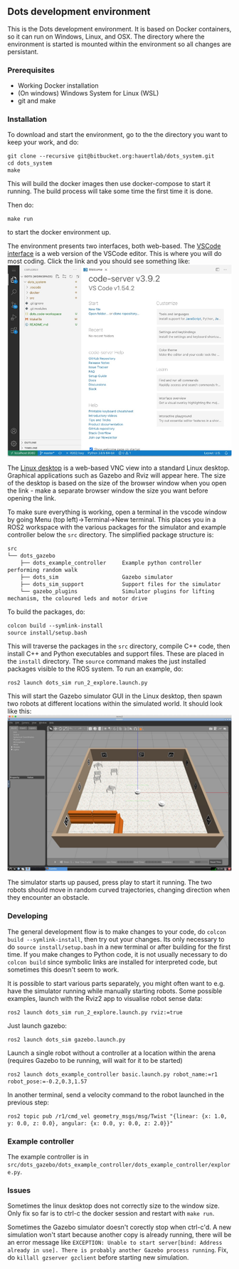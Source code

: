## Dots development environment

This is the Dots development environment. It is based on Docker containers, so it can run on Windows, Linux, and OSX. The directory where the environment is started is mounted within the environment so all changes are persistant.

### Prerequisites
- Working Docker installation
- (On windows) Windows System for Linux (WSL)
- git and make

### Installation
To download and start the environment, go to the the directory you want to keep your work, and do:
```
git clone --recursive git@bitbucket.org:hauertlab/dots_system.git
cd dots_system
make
```
This will build the docker images then use docker-compose to start it running. The build process will take some time the first time it is done.

Then do:
```
make run
```
to start the docker environment up.

The environment presents two interfaces, both web-based. The [VSCode interface](http://localhost:8080/?workspace=/home/dots/dots_system/dots.code-workspace) is a web version of the VSCode editor. This is where you will do most coding. Click the link and you should see something like:![](images/vscode.jpg)


The [Linux desktop](http://localhost:8081/) is a web-based VNC view into a standard Linux desktop. Graphical applications such as Gazebo and Rviz will appear here. The size of the desktop is based on the size of the browser window when you open the link - make a separate browser window the size you want before opening the link.

To make sure everything is working, open a terminal in the vscode window by going Menu (top left)->Terminal->New terminal. This places you in a ROS2 workspace with the various packages for the simulator and example controller below the ```src``` directory. The simplified package structure is:
```
src
└── dots_gazebo
    ├── dots_example_controller     Example python controller performing random walk
    ├── dots_sim                    Gazebo simulator
    ├── dots_sim_support            Support files for the simulator
    └── gazebo_plugins              Simulator plugins for lifting mechanism, the coloured leds and motor drive
```
To build the packages, do:
```
colcon build --symlink-install
source install/setup.bash
```
This will traverse the packages in the ```src``` directory, compile C++ code, then install C++ and Python executables and support files. These are placed in the ```install``` directory. The ```source``` command makes the just installed packages visible to the ROS system. To run an example, do:
```
ros2 launch dots_sim run_2_explore.launch.py
```
This will start the Gazebo simulator GUI in the Linux desktop, then spawn two robots at different locations within the simulated world. It should look like this:
![](images/gazebo.jpg)


The simulator starts up paused, press play to start it running. The two robots should move in random curved trajectories, changing direction when they encounter an obstacle.

### Developing
The general development flow is to make changes to your code, do ```colcon build --symlink-install```, then try out your changes. Its only necessary to do ```source install/setup.bash``` in a new terminal or after building for the first time. If you make changes to Python code, it is not usually necessary to do ```colcon build``` since symbolic links are installed for interpreted code, but sometimes this doesn't seem to work.

It is possible to start various parts separately, you might often want to e.g. have the simulator running while manually starting robots.
Some possible examples, launch with the Rviz2 app to visualise robot sense data:
```
ros2 launch dots_sim run_2_explore.launch.py rviz:=true
```
Just launch gazebo:
```
ros2 launch dots_sim gazebo.launch.py
```
Launch a single robot without a controller at a location within the arena (requires Gazebo to be running, will wait for it to be started)
```
ros2 launch dots_example_controller basic.launch.py robot_name:=r1 robot_pose:=-0.2,0.3,1.57
```
In another terminal, send a velocity command to the robot launched in the previous step:
```
ros2 topic pub /r1/cmd_vel geometry_msgs/msg/Twist "{linear: {x: 1.0, y: 0.0, z: 0.0}, angular: {x: 0.0, y: 0.0, z: 2.0}}"
```

### Example controller
The example controller is in ```src/dots_gazebo/dots_example_controller/dots_example_controller/explore.py```.

### Issues
Sometimes the linux desktop does not correctly size to the window size. Only fix so far is to ctrl-c the docker session and restart with `make run`.


Sometimes the Gazebo simulator doesn't corectly stop when  ctrl-c'd. A new simulation won't start because another copy is already running, there will be an error message like `EXCEPTION: Unable to start server[bind: Address already in use]. There is probably another Gazebo process running`. Fix, do `killall gzserver gzclient` before starting new simulation.
